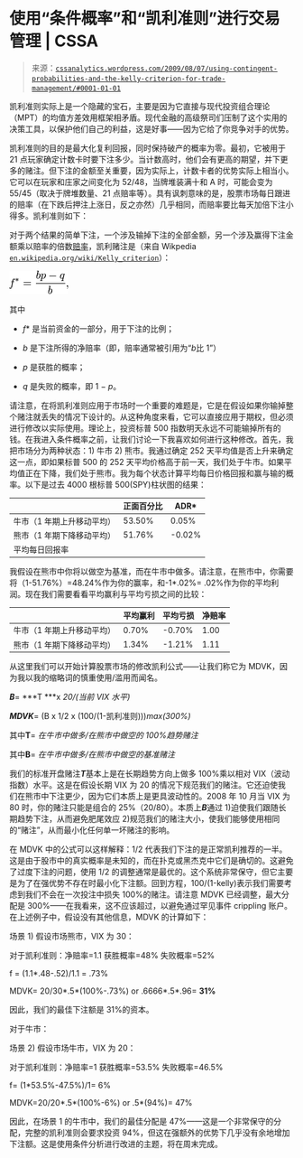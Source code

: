 <!--yml

分类：未分类

日期：2024 年 05 月 12 日 18:51:03

-->

# 使用“条件概率”和“凯利准则”进行交易管理 | CSSA

> 来源：[`cssanalytics.wordpress.com/2009/08/07/using-contingent-probabilities-and-the-kelly-criterion-for-trade-management/#0001-01-01`](https://cssanalytics.wordpress.com/2009/08/07/using-contingent-probabilities-and-the-kelly-criterion-for-trade-management/#0001-01-01)

凯利准则实际上是一个隐藏的宝石，主要是因为它直接与现代投资组合理论（MPT）的均值方差效用框架相矛盾。现代金融的高级祭司们压制了这个实用的决策工具，以保护他们自己的利益，这是好事——因为它给了你竞争对手的优势。

凯利准则的目的是最大化复利回报，同时保持破产的概率为零。最初，它被用于 21 点玩家确定计数卡时要下注多少。当计数高时，他们会有更高的期望，并下更多的赌注。但下注的金额至关重要，因为实际上，计数卡者的优势实际上相当小。它可以在玩家和庄家之间变化为 52/48，当牌堆装满十和 A 时，可能会变为 55/45（取决于牌堆数量、21 点赔率等）。具有讽刺意味的是，股票市场每日跟进的赔率（在下跌后押注上涨日，反之亦然）几乎相同，而赔率要比每天加倍下注小得多。凯利准则如下：

对于两个结果的简单下注，一个涉及输掉下注的全部金额，另一个涉及赢得下注金额乘以赔率的倍数[赔率](https://cssanalytics.wordpress.com/wiki/Odds "Odds")，凯利赌注是（来自 Wikpedia [`en.wikipedia.org/wiki/Kelly_criterion`](http://en.wikipedia.org/wiki/Kelly_criterion)）：

![ f^{*} = \frac{bp - q}{b} , \! ](img/d5e682d6639bc209433d36ffef663a7a.png)

其中

+   *f** 是当前资金的一部分，用于下注的比例；

+   *b* 是下注所得的净赔率（即，赔率通常被引用为“*b*比 1”）

+   *p* 是获胜的概率；

+   *q* 是失败的概率，即 1 − *p*。

请注意，在将凯利准则应用于市场时一个重要的难题是，它是在假设如果你输掉整个赌注就丢失的情况下设计的。从这种角度来看，它可以直接应用于期权，但必须进行修改以实际使用。理论上，投资标普 500 指数明天永远不可能输掉所有的钱。在我进入条件概率之前，让我们讨论一下我喜欢如何进行这种修改。首先，我把市场分为两种状态：1) 牛市 2) 熊市。我通过确定 252 天平均值是否上升来确定这一点，即如果标普 500 的 252 天平均价格高于前一天，我们处于牛市。如果平均值正在下降，我们处于熊市。我为每个状态计算平均每日价格回报和赢与输的概率。以下是过去 4000 根标普 500(SPY)柱状图的结果：

|  | 正面百分比 | ADR* |
| --- | --- | --- |
| 牛市（1 年期上升移动平均） | 53.50% | 0.05% |
| 熊市（1 年期下降移动平均） | 51.76% | -0.02% |
| 平均每日回报率 |  |  |

我假设在熊市中你将以做空为基准，而在牛市中做多。请注意，在熊市中，你需要将（1-51.76%）=48.24%作为你的赢率，和-1*.02%= .02%作为你的平均利润。现在我们需要看看平均赢利与平均亏损之间的比较：

|  | 平均赢利 | 平均亏损 | 净赔率 |
| --- | --- | --- | --- |
| 牛市（1 年期上升移动平均） | 0.70% | -0.70% | 1.00 |
| 熊市（1 年期下降移动平均） | 1.34% | -1.21% | 1.11 |

从这里我们可以开始计算股票市场的修改凯利公式——让我们称它为 MDVK，因为我以我的缩略词的慎重使用/滥用而闻名。

***B***= ***T ***x *20/(当前 VIX 水平)*

***MDVK***= (B x 1/2 x (100/(1-凯利准则)))*max(300%)*

其中**T**= *在牛市中做多/在熊市中做空的 100%趋势赌注*

其中**B**= *在牛市中做多/在熊市中做空的基准赌注*

我们的标准开盘赌注***T***基本上是在长期趋势方向上做多 100%乘以相对 VIX（波动指数）水平。这是在假设长期 VIX 为 20 的情况下规范我们的赌注。它还迫使我们在熊市中下注更少，因为它们本质上是更具波动性的。2008 年 10 月当 VIX 为 80 时，你的赌注只能是组合的 25%（20/80）。本质上***B***通过 1)迫使我们跟随长期趋势下注，从而避免肥尾效应 2)规范我们的赌注大小，使我们能够使用相同的“赌注”，从而最小化任何单一坏赌注的影响。

在 MDVK 中的公式可以这样解释：1/2 代表我们下注的是正常凯利推荐的一半。这是由于股市中的真实概率是未知的，而在扑克或黑杰克中它们是确切的。这避免了过度下注的问题，使用 1/2 的调整通常是最优的。这个系统非常保守，但它主要是为了在强优势不存在时最小化下注额。回到方程，100/(1-kelly)表示我们需要考虑到我们不会在一次投注中损失 100%的赌注。请注意 MDVK 已经调整，最大分配是 300%——在我看来，这不应该超过，以避免通过罕见事件 crippling 账户。在上述例子中，假设没有其他信息，MDVK 的计算如下：

场景 1) 假设市场熊市，VIX 为 30：

对于凯利准则：净赔率=1.1   获胜概率=48% 失败概率=52%

f = (1.1*.48-.52)/1.1 = .73%

MDVK= 20/30*.5*(100%-.73%) or .6666*.5*.96= **31%**

因此，我们的最佳下注额是 31%的资本。

对于牛市：

场景 2) 假设市场牛市，VIX 为 20：

对于凯利准则：净赔率=1   获胜概率=53.5% 失败概率=46.5%

f= (1*53.5%-47.5%)/1= 6%

MDVK=20/20*.5*(100%-6%) or .5*(94%)= 47%

因此，在场景 1 的牛市中，我们的最佳分配是 47%——这是一个非常保守的分配，完整的凯利准则会要求投资 94%，但这在强额外的优势下几乎没有余地增加下注额。这是使用条件分析进行改进的主题，将在周末完成。
